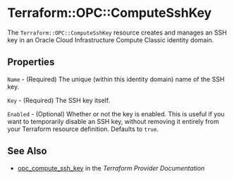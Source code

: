 # Terraform::OPC::ComputeSshKey

The ``Terraform::OPC::ComputeSshKey`` resource creates and manages an SSH key in an Oracle Cloud Infrastructure Compute Classic identity domain.

## Properties

`Name` - (Required) The unique (within this identity domain) name of the SSH key.

`Key` - (Required) The SSH key itself.

`Enabled` - (Optional) Whether or not the key is enabled. This is useful if you want to temporarily disable an SSH key, without removing it entirely from your Terraform resource definition. Defaults to `true`.


## See Also

* [opc_compute_ssh_key](https://www.terraform.io/docs/providers/opc/r/compute_ssh_key.html) in the _Terraform Provider Documentation_